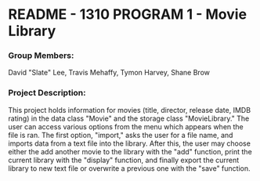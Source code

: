 # README - 1310 PROGRAM 1 - Movie Library

### Group Members: 
David "Slate" Lee,
Travis Mehaffy,
Tymon Harvey,
Shane Brow

### Project Description:
This project holds information for movies (title,
director, release date, IMDB rating) in the data
class "Movie" and the storage class "MovieLibrary."
The user can access various options from the menu
which appears when the file is ran. The first option,
"import," asks the user for a file name, and imports
data from a text file into the library. After this,
the user may choose either the add another movie to
the library with the "add" function, print the
current library with the "display" function, and
finally export the current library to new text file
or overwrite a previous one with the "save" function.
